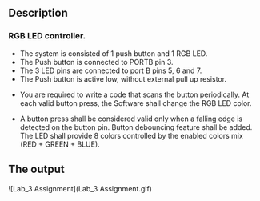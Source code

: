 ## Description

### RGB LED controller.

- The system is consisted of 1 push button and 1 RGB LED. 
- The Push button is connected to PORTB pin 3.
- The 3 LED pins are connected to port B pins 5, 6 and 7. 
- The Push button is active low, without external pull up resistor.

* You are required to write a code that scans the button periodically. At each valid button press, the Software shall change the RGB LED color.

* A button press shall be considered valid only when a falling edge is detected on the button pin. Button debouncing feature shall be added. The LED shall provide 8 colors controlled by the enabled colors mix (RED + GREEN + BLUE).


## The output

![Lab_3 Assignment](Lab_3 Assignment.gif)
